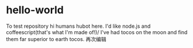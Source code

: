 # hello-world
To test repository
hi humans
hubot here. I'd like node.js and coffeescript(that's what I'm made of!)/
I've had tocos on the moon and find them far superior to earth tocos.
再次编辑
